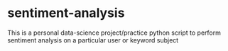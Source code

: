 # sentiment-analysis
This is a personal data-science project/practice python script to perform sentiment analysis on a particular user or keyword subject
